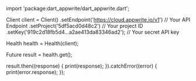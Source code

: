 import 'package:dart_appwrite/dart_appwrite.dart';

Client client = Client()
  .setEndpoint('https://cloud.appwrite.io/v1') // Your API Endpoint
  .setProject('5df5acd0d48c2') // Your project ID
  .setKey('919c2d18fb5d4...a2ae413da83346ad2'); // Your secret API key

Health health = Health(client);

Future result = health.get();

result.then((response) {
  print(response);
}).catchError((error) {
  print(error.response);
});
